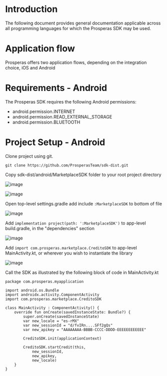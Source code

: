 # Introduction
The following document provides general documentation applicable across all programming languages for which the Prosperas SDK may be used.

# Application flow
Prosperas offers two application flows, depending on the integration choice, iOS and Android

# Requirements - Android
The Prosperas SDK requires the following Android permissions:
-	android.permission.INTERNET
-	android.permission.READ_EXTERNAL_STORAGE
-	android.permission.BLUETOOTH

# Project Setup - Android
Clone project using git.

`git clone https://github.com/ProsperasTeam/sdk-dist.git`

Copy sdk-dist/android/MarketplaceSDK folder to your root project directory

![image](https://github.com/ProsperasTeam/sdk-dist/assets/125609244/c808ca6c-3840-446f-8c9f-79a055720446)

![image](https://github.com/ProsperasTeam/sdk-dist/assets/125609244/991172ce-75c0-4e2b-8d94-61cca1ee9a00)

Open top-level settings.gradle add include `:MarketplaceSDK` to bottom of file

![image](https://github.com/ProsperasTeam/sdk-dist/assets/125609244/78c1b909-02d8-49b2-aa50-bb18d260e826)

Add `implementation project(path: ':MarketplaceSDK')` to app-level build.gradle, in the "dependencies" section

![image](https://github.com/ProsperasTeam/sdk-dist/assets/125609244/9746a125-f150-4bec-83eb-94c4e8cffdeb)

Add `import com.prosperas.marketplace.CreditoSDK` to app-level MainActivity.kt, or wherever you wish to instantiate the library

![image](https://github.com/ProsperasTeam/sdk-dist/assets/125609244/aac0bb0e-df50-4bbe-bc0c-c35484811ea5)

Call the SDK as illustrated by the following block of code in MainActivity.kt


    package com.prosperas.myapplication
    
    import android.os.Bundle
    import androidx.activity.ComponentActivity
    import com.prosperas.marketplace.CreditoSDK
    
    class MainActivity : ComponentActivity() {
        override fun onCreate(savedInstanceState: Bundle?) {
            super.onCreate(savedInstanceState)
            var new_locale = "es-rMX"
            var new_sessionId = "d/fvIRn....SFf2gQs"
            var new_apikey = "AAAAAAAA-BBBB-CCCC-DDDD-EEEEEEEEEEEE" 

            CreditoSDK.init(applicationContext)

            CreditoSDK.startCredit(this,
                new_sessionId,
                new_apikey,
                new_locale)
        }
    }
